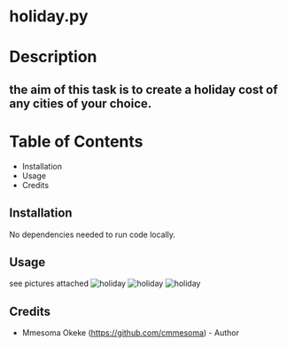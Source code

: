 # holiday.py

# Description
## the aim of this task is to create a holiday cost of any cities of your choice.
# Table of Contents

- Installation
- Usage
- Credits

## Installation

No dependencies needed to run code locally.

## Usage
see pictures attached
![holiday]()
![holiday]()
![holiday]()

## Credits

- Mmesoma Okeke (https://github.com/cmmesoma) - Author
